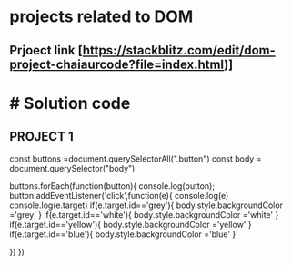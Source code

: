 # projects related to DOM
## Prjoect link [https://stackblitz.com/edit/dom-project-chaiaurcode?file=index.html)]

# # Solution code 
## PROJECT 1

const buttons =document.querySelectorAll(".button")
const body = document.querySelector("body")


buttons.forEach(function(button){
  console.log(button);
  button.addEventListener('click',function(e){
    console.log(e)
    console.log(e.target)
if(e.target.id=='grey'){
  body.style.backgroundColor ='grey'
}
if(e.target.id=='white'){
  body.style.backgroundColor ='white'
}
if(e.target.id=='yellow'){
  body.style.backgroundColor ='yellow'
}
if(e.target.id=='blue'){
  body.style.backgroundColor ='blue'
}

  })
})


